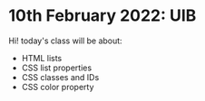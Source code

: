 # 10th February 2022: UIB
Hi! today's class will be about:
- HTML lists
- CSS list properties
- CSS classes and IDs
- CSS color property





